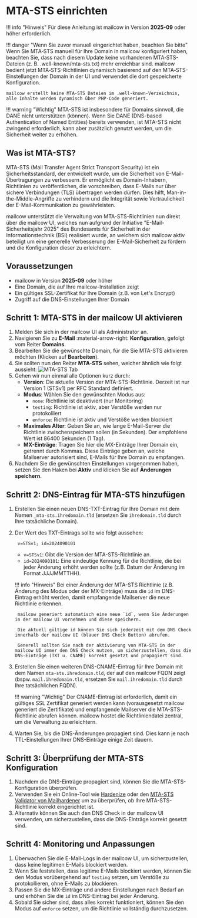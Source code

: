 # MTA-STS einrichten

!!! info "Hinweis"
    Für diese Anleitung ist mailcow in Version **2025-09** oder höher erforderlich.

!!! danger "Wenn Sie zuvor manuell eingerichtet haben, beachten Sie bitte"
    Wenn Sie MTA‑STS manuell für Ihre Domain in mailcow konfiguriert haben, beachten Sie, dass nach diesem Update keine vorhandenen MTA‑STS-Dateien (z. B. .well-known/mta-sts.txt) mehr erreichbar sind. mailcow bedient jetzt MTA‑STS-Richtlinien dynamisch basierend auf den MTA‑STS-Einstellungen der Domain in der UI und verwendet die dort gespeicherte Konfiguration.

    mailcow erstellt keine MTA-STS Dateien im .well-known-Verzeichnis, alle Inhalte werden dynamisch über PHP-Code generiert.

!!! warning "Wichtig"
    MTA-STS ist insbesondere für Domains sinnvoll, die DANE nicht unterstützen (können). Wenn Sie DANE (DNS-based Authentication of Named Entities) bereits verwenden, ist MTA-STS nicht zwingend erforderlich, kann aber zusätzlich genutzt werden, um die Sicherheit weiter zu erhöhen.

## Was ist MTA-STS?
MTA-STS (Mail Transfer Agent Strict Transport Security) ist ein Sicherheitsstandard, der entwickelt wurde, um die Sicherheit von E-Mail-Übertragungen zu verbessern. Er ermöglicht es Domain-Inhabern, Richtlinien zu veröffentlichen, die vorschreiben, dass E-Mails nur über sichere Verbindungen (TLS) übertragen werden dürfen. Dies hilft, Man-in-the-Middle-Angriffe zu verhindern und die Integrität sowie Vertraulichkeit der E-Mail-Kommunikation zu gewährleisten.

mailcow unterstützt die Verwaltung von MTA-STS-Richtlinien nun direkt über die mailcow UI, welches nun aufgrund der Initiative "E-Mail-Sicherheitsjahr 2025" des Bundesamts für Sicherheit in der Informationstechnik (BSI) realisiert wurde, an welchem sich mailcow aktiv beteiligt um eine generelle Verbesserung der E-Mail-Sicherheit zu fördern und die Konfiguration dieser zu erleichtern.

## Voraussetzungen
- mailcow in Version **2025-09** oder höher
- Eine Domain, die auf Ihre mailcow-Installation zeigt
- Ein gültiges SSL-Zertifikat für Ihre Domain (z.B. von Let's Encrypt)
- Zugriff auf die DNS-Einstellungen Ihrer Domain

## Schritt 1: MTA-STS in der mailcow UI aktivieren
1. Melden Sie sich in der mailcow UI als Administrator an.
2. Navigieren Sie zu **E-Mail** :material-arrow-right: **Konfiguration**, gefolgt vom Reiter **Domains**.
3. Bearbeiten Sie die gewünschte Domain, für die Sie MTA-STS aktivieren möchten (Klicken auf **Bearbeiten**).
4. Sie sollten nun den Reiter **MTA-STS** sehen, welcher ähnlich wie folgt aussieht: ![MTA-STS Tab](../assets/images/post_installation/mta-sts-tab.png)
5. Gehen wir nun einmal alle Optionen kurz durch:
    - **Version**: Die aktuelle Version der MTA-STS-Richtlinie. Derzeit ist nur Version 1 (STSv1) per RFC Standard definiert.
    - **Modus**: Wählen Sie den gewünschten Modus aus:
        - `none`: Richtlinie ist deaktiviert (nur Monitoring)
        - `testing`: Richtlinie ist aktiv, aber Verstöße werden nur protokolliert
        - `enforce`: Richtlinie ist aktiv und Verstöße werden blockiert
    - **Maximales Alter**: Geben Sie an, wie lange E-Mail-Server die Richtlinie zwischenspeichern sollen (in Sekunden). Der empfohlene Wert ist 86400 Sekunden (1 Tag).
    - **MX-Einträge**: Tragen Sie hier die MX-Einträge Ihrer Domain ein, getrennt durch Kommas. Diese Einträge geben an, welche Mailserver autorisiert sind, E-Mails für Ihre Domain zu empfangen.
6. Nachdem Sie die gewünschten Einstellungen vorgenommen haben, setzen Sie den Haken bei **Aktiv** und klicken Sie auf **Änderungen speichern**.

## Schritt 2: DNS-Eintrag für MTA-STS hinzufügen
1. Erstellen Sie einen neuen DNS-TXT-Eintrag für Ihre Domain mit dem Namen `_mta-sts.ihredomain.tld` (ersetzen Sie `ihredomain.tld` durch Ihre tatsächliche Domain).
2. Der Wert des TXT-Eintrags sollte wie folgt aussehen:
   ```
    v=STSv1; id=2024090101
   ```
   - `v=STSv1`: Gibt die Version der MTA-STS-Richtlinie an.
   - `id=2024090101`: Eine eindeutige Kennung für die Richtlinie, die bei jeder Änderung erhöht werden sollte (z.B. Datum der Änderung im Format JJJJMMTTHH).

    !!! info "Hinweis"
        Bei einer Änderung der MTA-STS Richtlinie (z.B. Änderung des Modus oder der MX-Einträge) muss die `id` im DNS-Eintrag erhöht werden, damit empfangende Mailserver die neue Richtlinie erkennen.

        mailcow generiert automatisch eine neue `id`, wenn Sie Änderungen in der mailcow UI vornehmen und diese speichern.

        Die aktuell gültige id können Sie sich jederzeit mit dem DNS Check innerhalb der mailcow UI (blauer DNS Check Button) abrufen.

        Generell sollten Sie nach der aktivierung von MTA-STS in der mailcow UI immer den DNS Check nutzen, um sicherzustellen, dass die DNS-Einträge (TXT u. CNAME) korrekt gesetzt und propagiert sind.

3. Erstellen Sie einen weiteren DNS-CNAME-Eintrag für Ihre Domain mit dem Namen `mta-sts.ihredomain.tld`, der auf den mailcow FQDN zeigt (bspw. `mail.ihredomain.tld`, ersetzen Sie `mail.ihredomain.tld` durch Ihre tatsächlichen FQDN).

    !!! warning "Wichtig"
        Der CNAME-Eintrag ist erforderlich, damit ein gültiges SSL Zertifikat generiert werden kann (vorausgesetzt mailcow generiert die Zertifikate) und empfangende Mailserver die MTA-STS-Richtlinie abrufen können. mailcow hostet die Richtliniendatei zentral, um die Verwaltung zu erleichtern.

4. Warten Sie, bis die DNS-Änderungen propagiert sind. Dies kann je nach TTL-Einstellungen Ihrer DNS-Einträge einige Zeit dauern.

## Schritt 3: Überprüfung der MTA-STS Konfiguration
1. Nachdem die DNS-Einträge propagiert sind, können Sie die MTA-STS-Konfiguration überprüfen.
2. Verwenden Sie ein Online-Tool wie [Hardenize](https://www.hardenize.com/) oder den [MTA-STS Validator von Mailhardener](https://www.mailhardener.com/tools/mta-sts-validator) um zu überprüfen, ob Ihre MTA-STS-Richtlinie korrekt eingerichtet ist.
3. Alternativ können Sie auch den DNS Check in der mailcow UI verwenden, um sicherzustellen, dass die DNS-Einträge korrekt gesetzt sind.

## Schritt 4: Monitoring und Anpassungen
1. Überwachen Sie die E-Mail-Logs in der mailcow UI, um sicherzustellen, dass keine legitimen E-Mails blockiert werden.
2. Wenn Sie feststellen, dass legitime E-Mails blockiert werden, können Sie den Modus vorübergehend auf `testing` setzen, um Verstöße zu protokollieren, ohne E-Mails zu blockieren.
3. Passen Sie die MX-Einträge und andere Einstellungen nach Bedarf an und erhöhen Sie die `id` im DNS-Eintrag bei jeder Änderung.
4. Sobald Sie sicher sind, dass alles korrekt funktioniert, können Sie den Modus auf `enforce` setzen, um die Richtlinie vollständig durchzusetzen.